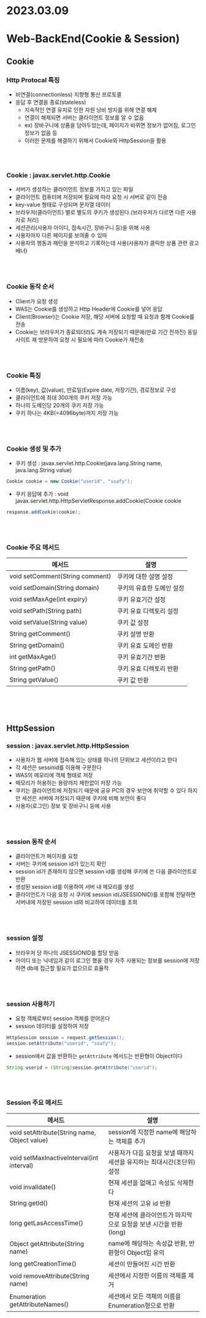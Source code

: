 # 2023.03.09

# Web-BackEnd(Cookie & Session)

## Cookie

### Http Protocal 특징

- 비연결(connectionless) 지향형 통신 프로토콜
- 응답 후 연결을 종료(stateless)
    - 지속적인 연결 유지로 인한 자원 낭비 방지를 위해 연결 해제
    - 연결이 해제되면 서버는 클라이언트 정보를 알 수 없음
    - ex) 장바구니에 상품을 담아두었는데, 페이지가 바뀌면 정보가 없어짐, 로그인 정보가 없음 등
    - 이러한 문제를 해결하기 위해서 Cookie와 HttpSession을 활용

<br>

<br>

### Cookie : javax.servlet.http.Cookie

- 서버가 생성하는 클라이언트 정보를 가지고 있는 파일
- 클라이언트 컴퓨터에 저장되며 필요에 따라 요청 시 서버로 같이 전송
- key-value 형태로 구성되며 문자열 데이터
- 브라우저(클라이언트) 별로 별도의 쿠키가 생성된다.(브라우저가 다르면 다른 사용자로 처리)
- 세션관리(사용자 아이디, 접속시간, 장바구니 등)을 위해 사용
- 사용자마자 다른 페이지를 보여줄 수 있따
- 사용자의 행동과 패턴을 분석하고 기록하는데 사용(사용자가 클릭한 상품 관련 광고 배너)

<br>

<br>

### Cookie 동작 순서

- Client가 요청 생성
- WAS는 Cookie를 생성하고 Http Header에 Cookie를 넣어 응답
- Client(Browser)는 Cookie 저장, 해당 서버에 요청할 때 요청과 함께 Cookie를 전송
- Cookie는 브라우저가 종료되더라도 계속 저장되기 때문에(만료 기간 전까진) 동일 사이트 재 방문하여 요청 시 필요에 따라 Cookie가 재전송

<br>

<br>

### Cookie 특징

- 이름(key), 값(value), 만료일(Expire date, 저장기간), 경로정보로 구성
- 클라이언트에 최대 300개의 쿠키 저장 가능
- 하나의 도메인당 20개의 쿠키 저장 가능
- 쿠키 하나는 4KB(=4096byte)까지 저장  가능

<br>

<br>

### Cookie 생성 및 추가

- 쿠키 생성 : javax.servlet.http.Cookie(java.lang.String name, java.lang.String value)

```java
Cookie cookie = new Cookie("userid", "ssafy");
```

- 쿠키 응답에 추가 : void javax.servlet.http.HttpServletResponse.addCookie(Cookie cookie

```java
response.addCookie(cookie);
```

<br>

<br>

### Cookie 주요 메서드

| 메서드 | 설명 |
| --- | --- |
| void setComment(String comment) | 쿠키에 대한 설명 설정 |
| void setDomain(String domain) | 쿠키의 유효한 도메인 설정 |
| void setMaxAge(int expiry) | 쿠키 유효기간 설정 |
| void setPath(String path) | 쿠키 유효 디렉토리 설정 |
| void setValue(String value) | 쿠키 값 설정 |
| String getComment() | 쿠키 설명 반환 |
| String getDomain() | 쿠키 유효 도메인 반환 |
| int getMaxAge() | 쿠키 유효기간 반환 |
| String getPath() | 쿠키 유효 디렉토리 반환 |
| String getValue() | 쿠키 값 반환  |

<br>

<br>

<br>

## HttpSession

### session : javax.servlet.http.HttpSession

- 사용자가 웹 서버에 접속해 있는 상태를 하나의 단위보고 세션이라고 한다
- 각 세션은 sessinid를 이용해 구분한다
- WAS의 메모리에 객체 형태로 저장
- 메모리가 허용하는 용량까지 제한없이 저장 가능
- 쿠키는 클라이언트에 저장되기 때문에 공유 PC의 경우 보안에 취약할 수 있다 하지만 세션은 서버에 저장되기 때문에 쿠키에 비해 보안이 좋다
- 사용자(로그인) 정보 및 장바구니 등에 사용

<br>

<br>

### session 동작 순서

- 클라이언트가  페이지를 요청
- 서버는 쿠키에 session id가 있는지 확인
- session id가 존재하지 않으면 session id를 생성해 쿠키에 쓴 다음 클라이언트로 반환
- 생성된 session id를 이용하여 서버 내 메모리를 생성
- 클라이언트가 다음 요청 시 쿠키에 session id(JSESSIONID)를 포함해 전달하면 서버내에 저장된 session id와 비교하여 데이터를 조회

<br>

<br>

### session 설정

- 브라우저 당 하나의 JSESSIONID를 할당 받음
- 아이디 또는 닉네임과 같이 로그인 했을 경우 자주 사용되는 정보를 session에 저장하면 db에 접근할 필요가 없으므로 효율적

<br>

<br>

### session 사용하기

- 요청 객체로부터 session 객체를 얻어온다
- session 데이터를 설정하여 저장

```java
HttpSession session = request.getSession();
session.setAttribute("userid", "ssafy");
```

- session에서 값을 반환하는 `getAttribute` 메서드는 반환형이 Object이다

```java
String userid = (String)session.getAttribute("userid");
```

<br>

<br>

### Session 주요 메서드

| 메서드 | 설명 |
| --- | --- |
| void setAttribute(String name, Object value) | session에 지정한 name에 해당하는 객체를 추가 |
| void setMaxInactiveInterval(int interval) | 사용자가 다음 요청을 보낼 때까지 세션을 유지하는 최대시간(초단위) 설정 |
| void invalidate() | 현재 세션을 없애고 속성도 삭제한다 |
| String getId() | 현재 세션의 고유 id 반환 |
| long getLasAccessTime() | 현재 세션에 클라이언트가 마지막으로 요청을 보낸 시간을 반환(long) |
| Object getAttribute(String name) | name에 해당하는 속성값 반환, 반환형이 Object임 유의 |
| long getCreationTime() | 세션이 만들어진 시간 반환 |
| void removeAttribute(String name) | 세션에서 지정한 이름의 객체를 제거 |
| Enumeration getAttributeNames() | 세션에서 모든 객체의 이름을 Enumeration형으로 반환 |